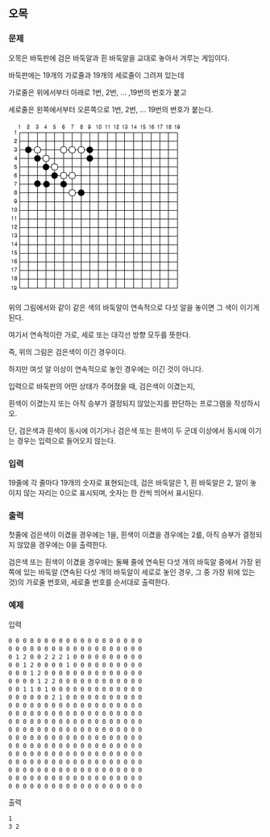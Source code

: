 ## 오목

### 문제


오목은 바둑판에 검은 바둑알과 흰 바둑알을 교대로 놓아서 겨루는 게임이다. 

바둑판에는 19개의 가로줄과 19개의 세로줄이 그려져 있는데 

가로줄은 위에서부터 아래로 1번, 2번, ... ,19번의 번호가 붙고 

세로줄은 왼쪽에서부터 오른쪽으로 1번, 2번, ... 19번의 번호가 붙는다.

![그림01](fig_01.png)

 

위의 그림에서와 같이 같은 색의 바둑알이 연속적으로 다섯 알을 놓이면 그 색이 이기게 된다. 

여기서 연속적이란 가로, 세로 또는 대각선 방향 모두를 뜻한다. 

즉, 위의 그림은 검은색이 이긴 경우이다. 

하지만 여섯 알 이상이 연속적으로 놓인 경우에는 이긴 것이 아니다.

 

입력으로 바둑판의 어떤 상태가 주어졌을 때, 검은색이 이겼는지, 

흰색이 이겼는지 또는 아직 승부가 결정되지 않았는지를 판단하는 프로그램을 작성하시오. 

단, 검은색과 흰색이 동시에 이기거나 검은색 또는 흰색이 두 군데 이상에서 동시에 이기는 경우는 입력으로 들어오지 않는다.

 


### 입력
19줄에 각 줄마다 19개의 숫자로 표현되는데, 검은 바둑알은 1, 흰 바둑알은 2, 알이 놓이지 않는 자리는 0으로 표시되며, 숫자는 한 칸씩 띄어서 표시된다.


### 출력
첫줄에 검은색이 이겼을 경우에는 1을, 흰색이 이겼을 경우에는 2를, 아직 승부가 결정되지 않았을 경우에는 0을 출력한다.

검은색 또는 흰색이 이겼을 경우에는 둘째 줄에 연속된 다섯 개의 바둑알 중에서 가장 왼쪽에 있는 바둑알 (연속된 다섯 개의 바둑알이 세로로 놓인 경우, 그 중 가장 위에 있는 것)의 가로줄 번호와, 세로줄 번호를 순서대로 출력한다.


### 예제
입력
```
0 0 0 0 0 0 0 0 0 0 0 0 0 0 0 0 0 0 0 
0 0 0 0 0 0 0 0 0 0 0 0 0 0 0 0 0 0 0 
0 1 2 0 0 2 2 2 1 0 0 0 0 0 0 0 0 0 0 
0 0 1 2 0 0 0 0 1 0 0 0 0 0 0 0 0 0 0 
0 0 0 1 2 0 0 0 0 0 0 0 0 0 0 0 0 0 0 
0 0 0 0 1 2 2 0 0 0 0 0 0 0 0 0 0 0 0 
0 0 1 1 0 1 0 0 0 0 0 0 0 0 0 0 0 0 0 
0 0 0 0 0 0 2 1 0 0 0 0 0 0 0 0 0 0 0 
0 0 0 0 0 0 0 0 0 0 0 0 0 0 0 0 0 0 0 
0 0 0 0 0 0 0 0 0 0 0 0 0 0 0 0 0 0 0 
0 0 0 0 0 0 0 0 0 0 0 0 0 0 0 0 0 0 0 
0 0 0 0 0 0 0 0 0 0 0 0 0 0 0 0 0 0 0 
0 0 0 0 0 0 0 0 0 0 0 0 0 0 0 0 0 0 0 
0 0 0 0 0 0 0 0 0 0 0 0 0 0 0 0 0 0 0 
0 0 0 0 0 0 0 0 0 0 0 0 0 0 0 0 0 0 0 
0 0 0 0 0 0 0 0 0 0 0 0 0 0 0 0 0 0 0 
0 0 0 0 0 0 0 0 0 0 0 0 0 0 0 0 0 0 0 
0 0 0 0 0 0 0 0 0 0 0 0 0 0 0 0 0 0 0 
0 0 0 0 0 0 0 0 0 0 0 0 0 0 0 0 0 0 0
```

출력
```
1 
3 2
```
